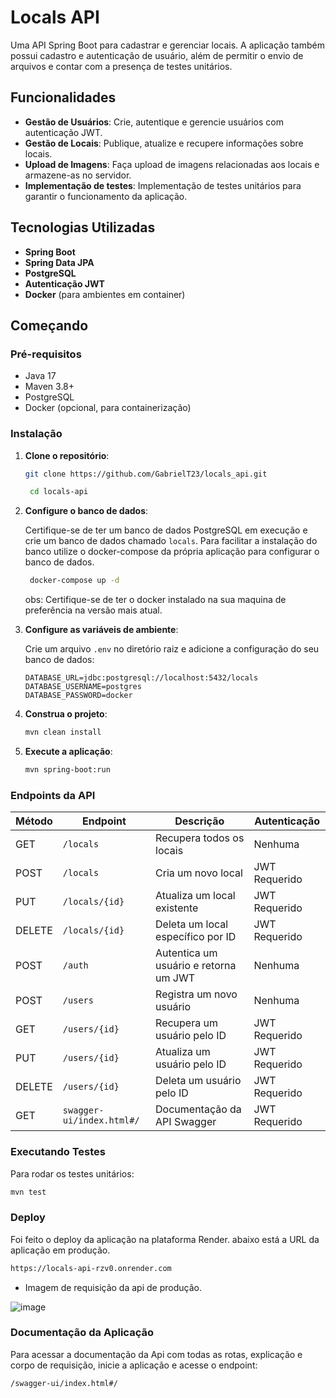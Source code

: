 # Locals API

Uma API Spring Boot para cadastrar e gerenciar locais. A aplicação também possui cadastro e autenticação de 
usuário, além de permitir o envio de arquivos e contar com a presença de testes unitários.

## Funcionalidades

- **Gestão de Usuários**: Crie, autentique e gerencie usuários com autenticação JWT.
- **Gestão de Locais**: Publique, atualize e recupere informações sobre locais.
- **Upload de Imagens**: Faça upload de imagens relacionadas aos locais e armazene-as no servidor.
- **Implementação de testes**: Implementação de testes unitários para garantir o funcionamento da aplicação.
## Tecnologias Utilizadas

- **Spring Boot**
- **Spring Data JPA**
- **PostgreSQL**
- **Autenticação JWT**
- **Docker** (para ambientes em container)

## Começando

### Pré-requisitos

- Java 17
- Maven 3.8+
- PostgreSQL
- Docker (opcional, para containerização)

### Instalação

1. **Clone o repositório**:

    ```bash
    git clone https://github.com/GabrielT23/locals_api.git
    ```

   ```bash
    cd locals-api
    ```
2. **Configure o banco de dados**:
   
   Certifique-se de ter um banco de dados PostgreSQL em execução e crie um banco de dados chamado `locals`.
   Para facilitar a instalação do banco utilize o docker-compose da própria aplicação para configurar o banco de dados.
   ```bash
    docker-compose up -d
    ```
   obs: Certifique-se de ter o docker instalado na sua maquina de preferência na versão mais atual.
4. **Configure as variáveis de ambiente**:

   Crie um arquivo `.env` no diretório raiz e adicione a configuração do seu banco de dados:

    ```env
    DATABASE_URL=jdbc:postgresql://localhost:5432/locals
    DATABASE_USERNAME=postgres
    DATABASE_PASSWORD=docker
    ```

5. **Construa o projeto**:

    ```bash
    mvn clean install
    ```

6. **Execute a aplicação**:

    ```bash
    mvn spring-boot:run
    ```

### Endpoints da API

| Método | Endpoint                   | Descrição                                         | Autenticação   |
|--------|----------------------      |---------------------------------------------------|--------------- |
| GET    | `/locals`                  | Recupera todos os locais                          | Nenhuma        |
| POST   | `/locals`                  | Cria um novo local                                | JWT Requerido  |
| PUT    | `/locals/{id}`             | Atualiza um local existente                       | JWT Requerido  |
| DELETE | `/locals/{id}`             | Deleta um local específico por ID                 | JWT Requerido  |
| POST   | `/auth`                    | Autentica um usuário e retorna um JWT             | Nenhuma        |
| POST   | `/users`                   | Registra um novo usuário                          | Nenhuma        |
| GET    | `/users/{id}`              | Recupera um usuário pelo ID                       | JWT Requerido  |
| PUT    | `/users/{id}`              | Atualiza um usuário pelo ID                       | JWT Requerido  |
| DELETE | `/users/{id}`              | Deleta um usuário pelo ID                         | JWT Requerido  |
| GET    | `swagger-ui/index.html#/`  | Documentação da API Swagger                       | JWT Requerido  |

### Executando Testes

Para rodar os testes unitários:

```bash
mvn test
```


### Deploy

Foi feito o deploy da aplicação na plataforma Render. abaixo está a URL da aplicação em produção.

```bash
https://locals-api-rzv0.onrender.com
```
- Imagem de requisição da api de produção.

![image](https://github.com/user-attachments/assets/b82d2fc0-205c-4cf6-9770-7632d8729d64)

### Documentação da Aplicação
Para acessar a documentação da Api com todas as rotas, explicação e corpo de requisição, inicie a aplicação
e acesse o endpoint:

```bash
/swagger-ui/index.html#/
```

